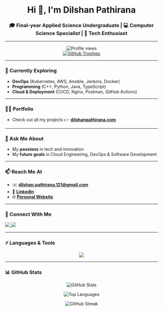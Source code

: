 <!-- Header -->
<h1 align="center">Hi 👋, I'm Dilshan Pathirana</h1>
<h3 align="center">🎓 Final-year Applied Science Undergraduate | 💻 Computer Science Specialist | 🚀 Tech Enthusiast</h3>

---

<!-- Profile Views & Trophies -->
<p align="center">
  <img src="https://komarev.com/ghpvc/?username=dilshan-pathirana&label=Profile%20views&color=0e75b6&style=flat" alt="Profile views" />
  <br/>
  <a href="https://github.com/ryo-ma/github-profile-trophy">
    <img src="https://github-profile-trophy.vercel.app/?username=dilshan-pathirana&theme=gruvbox&margin-w=10&margin-h=10&no-bg=true" alt="GitHub Trophies" />
  </a>
</p>

---

### 🌱 Currently Exploring
- **DevOps** (Kubernetes, AWS, Ansible, Jenkins, Docker)  
- **Programming** (C++, Python, Java, TypeScript)  
- **Cloud & Deployment** (CI/CD, Nginx, Postman, GitHub Actions)  

---

### 👨‍💻 Portfolio
- Check out all my projects 👉 [**dilshanpathirana.com**](https://www.dilshanpathirana.com/)  

---

### 💬 Ask Me About
- My **passions** in tech and innovation  
- My **future goals** in Cloud Engineering, DevOps & Software Development  

---

### 📫 Reach Me At
- ✉️ **dilshan.pathirana.121@gmail.com**  
- 💼 [**LinkedIn**](https://www.linkedin.com/in/dilshan-121-pathiran)  
- 🌐 [**Personal Website**](https://www.dilshanpathirana.com/)  

---

### 🤝 Connect With Me
<p align="left">
  <a href="https://linkedin.com/in/dilshan-121-pathiran" target="_blank">
    <img src="https://img.shields.io/badge/LinkedIn-0077B5?style=for-the-badge&logo=linkedin&logoColor=white"/>
  </a>
  <a href="https://fb.com/dilshan.pathirana" target="_blank">
    <img src="https://img.shields.io/badge/Facebook-1877F2?style=for-the-badge&logo=facebook&logoColor=white"/>
  </a>
</p>

---

### ⚡ Languages & Tools
<p align="center">
  <img src="https://skillicons.dev/icons?i=aws,bash,bootstrap,c,cpp,css,docker,dotnet,electron,express,figma,flutter,git,html,ai,java,js,kubernetes,linux,mongodb,mysql,nginx,nodejs,opencv,postgres,postman,py,pytorch,react,sklearn,spring,tailwind,ts,tensorflow" />
</p>

---

### 📊 GitHub Stats
<p align="center">
  <img src="https://github-readme-stats.vercel.app/api?username=dilshan-pathirana&show_icons=true&theme=radical" alt="GitHub Stats" />
</p>
<p align="center">
  <img src="https://github-readme-stats.vercel.app/api/top-langs/?username=dilshan-pathirana&layout=compact&theme=radical" alt="Top Languages" />
</p>
<p align="center">
  <img src="https://github-readme-streak-stats.herokuapp.com/?user=dilshan-pathirana&theme=radical" alt="GitHub Streak" />
</p>
